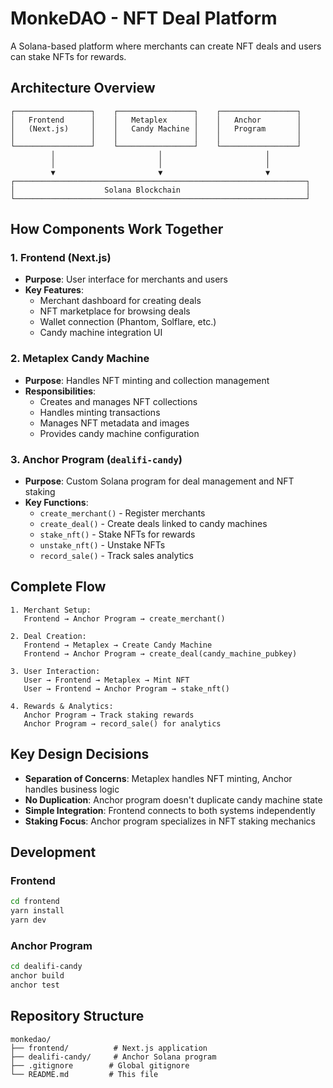 # MonkeDAO - NFT Deal Platform

A Solana-based platform where merchants can create NFT deals and users can stake NFTs for rewards.

## Architecture Overview

```
┌─────────────────┐    ┌─────────────────┐    ┌─────────────────┐
│   Frontend      │    │   Metaplex      │    │   Anchor        │
│   (Next.js)     │    │   Candy Machine │    │   Program       │
│                 │    │                 │    │                 │
└─────────────────┘    └─────────────────┘    └─────────────────┘
         │                       │                       │
         │                       │                       │
         ▼                       ▼                       ▼
┌─────────────────────────────────────────────────────────────────┐
│                    Solana Blockchain                            │
└─────────────────────────────────────────────────────────────────┘
```

## How Components Work Together

### 1. **Frontend (Next.js)**
- **Purpose**: User interface for merchants and users
- **Key Features**:
  - Merchant dashboard for creating deals
  - NFT marketplace for browsing deals
  - Wallet connection (Phantom, Solflare, etc.)
  - Candy machine integration UI

### 2. **Metaplex Candy Machine**
- **Purpose**: Handles NFT minting and collection management
- **Responsibilities**:
  - Creates and manages NFT collections
  - Handles minting transactions
  - Manages NFT metadata and images
  - Provides candy machine configuration

### 3. **Anchor Program (`dealifi-candy`)**
- **Purpose**: Custom Solana program for deal management and NFT staking
- **Key Functions**:
  - `create_merchant()` - Register merchants
  - `create_deal()` - Create deals linked to candy machines
  - `stake_nft()` - Stake NFTs for rewards
  - `unstake_nft()` - Unstake NFTs
  - `record_sale()` - Track sales analytics

## Complete Flow

```
1. Merchant Setup:
   Frontend → Anchor Program → create_merchant()

2. Deal Creation:
   Frontend → Metaplex → Create Candy Machine
   Frontend → Anchor Program → create_deal(candy_machine_pubkey)

3. User Interaction:
   User → Frontend → Metaplex → Mint NFT
   User → Frontend → Anchor Program → stake_nft()

4. Rewards & Analytics:
   Anchor Program → Track staking rewards
   Anchor Program → record_sale() for analytics
```

## Key Design Decisions

- **Separation of Concerns**: Metaplex handles NFT minting, Anchor handles business logic
- **No Duplication**: Anchor program doesn't duplicate candy machine state
- **Simple Integration**: Frontend connects to both systems independently
- **Staking Focus**: Anchor program specializes in NFT staking mechanics

## Development

### Frontend
```bash
cd frontend
yarn install
yarn dev
```

### Anchor Program
```bash
cd dealifi-candy
anchor build
anchor test
```

## Repository Structure
```
monkedao/
├── frontend/          # Next.js application
├── dealifi-candy/     # Anchor Solana program
├── .gitignore        # Global gitignore
└── README.md         # This file
```
